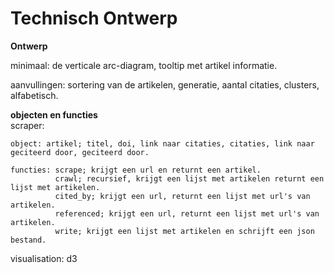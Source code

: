 Technisch Ontwerp
=======


**Ontwerp**  
  
minimaal: de verticale arc-diagram, tooltip met artikel informatie.

aanvullingen: sortering van de artikelen, generatie, aantal citaties, clusters, alfabetisch.

**objecten en functies**  
scraper:  

    object: artikel; titel, doi, link naar citaties, citaties, link naar geciteerd door, geciteerd door.
  
    functies: scrape; krijgt een url en returnt een artikel.
              crawl; recursief, krijgt een lijst met artikelen returnt een lijst met artikelen.
              cited_by; krijgt een url, returnt een lijst met url's van artikelen.
              referenced; krijgt een url, returnt een lijst met url's van artikelen.
              write; krijgt een lijst met artikelen en schrijft een json bestand.
              
visualisation:
d3  
  
